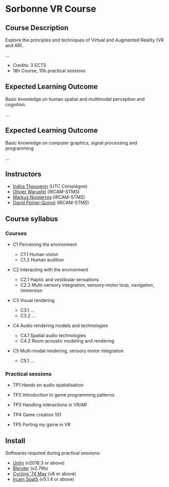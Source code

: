 # Sorbonne VR Course

## Course Description

Explore the principles and techniques of Virtual and Augmented Reality (VR and AR).

...

- Credits: 3 ECTS
- 18h Course, 10h practical sessions

## Expected Learning Outcome

Basic knowledge on human spatial and multimodal perception and cognition. 

...

## Expected Learning Outcome

Basic knowledge on computer graphics, signal processing and programming

...

## Instructors

- [Indira Thouvenin](https://www.hds.utc.fr/~ithouven/dokuwiki/) (UTC Compiègne)
- [Olivier Warusfel](https://www.ircam.fr/person/olivier-warusfel/) (IRCAM-STMS)
- [Markus Noisternig](https://www.noisternig.com/) (IRCAM-STMS)
- [David Poirier-Quinot](https://pyrapple.github.io/) (IRCAM-STMS)

## Course syllabus

### Courses

- C1 Perceiving the environment
	- C1.1 Human vision 
	- C1.2 Human audition 

- C2 Interacting with the environment
	- C2.1 Haptic and vestibular sensations 
	- C2.2 Multi-sensory integration, sensory-motor loop, navigation, immersion 

- C3 Visual rendering
	- C3.1 ... 
	- C3.2 ... 

- C4 Audio rendering models and technologies
	- C4.1 Spatial audio technologies 
	- C4.2 Room acoustic modeling and rendering 

- C5 Multi-modal rendering, sensory motor integration 
	- C5.1 ... 

### Practical sessions

- TP1 Hands on audio spatialisation

- TP2 Introduction to game programming patterns

- TP3 Handling interactions in VR/AR
	
- TP4 Game creation 101

- TP5 Porting my game in VR

<!-- 

![Screenshot](img/evertims-framework.jpg)

First Header | Second Header | Third Header
:----------- |:-------------:| -----------:
Left         | Center        | Right
Left         | Center        | Right

 -->


## Install

Softwares required during practical sessions:

- [Unity](https://unity3d.com/get-unity/download/archive) (v2018.3 or above)
- [Blender](https://download.blender.org/release/Blender2.79/) (v2.79b)
- [Cycling '74 Max](https://cycling74.com/products/max/) (v8 or above)
- [Ircam Spat5](https://forumnet.ircam.fr/product/spat-en/) (v5.1.4 or above)
